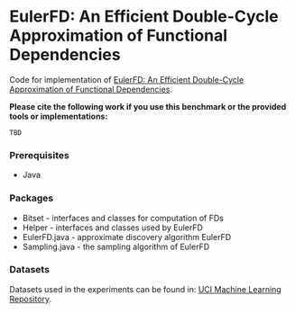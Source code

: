 # EulerFD: An Efficient Double-Cycle Approximation of Functional Dependencies

Code for implementation of [EulerFD: An Efficient Double-Cycle Approximation of Functional Dependencies]().

**Please cite the following work if you use this benchmark or the provided tools or implementations:**

```
TBD
```


### Prerequisites

- Java


### Packages

- Bitset - interfaces and classes for computation of FDs
- Helper - interfaces and classes used by EulerFD
- EulerFD.java - approximate discovery algorithm EulerFD
- Sampling.java - the sampling algorithm of EulerFD


### Datasets

Datasets used in the experiments can be found in: [UCI Machine Learning Repository](http://archive.ics.uci.edu/ml).